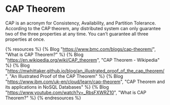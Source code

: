 # CAP Theorem

CAP is an acronym for Consistency, Availability, and Partition Tolerance. According to the CAP theorem, any distributed system can only guarantee two of the three properties at any time. You can't guarantee all three properties at once.

{% resources %}
  {% Blog "https://www.bmc.com/blogs/cap-theorem/", "What is CAP Theorem?" %}
  {% Blog "https://en.wikipedia.org/wiki/CAP_theorem", "CAP Theorem - Wikipedia" %}
  {% Blog "https://mwhittaker.github.io/blog/an_illustrated_proof_of_the_cap_theorem/", "An Illustrated Proof of the CAP Theorem" %}
  {% Blog "https://www.ibm.com/uk-en/cloud/learn/cap-theorem", "CAP Theorem and its applications in NoSQL Databases" %}
  {% Blog "https://www.youtube.com/watch?v=_RbsFXWRZ10", "What is CAP Theorem?" %}
{% endresources %}
